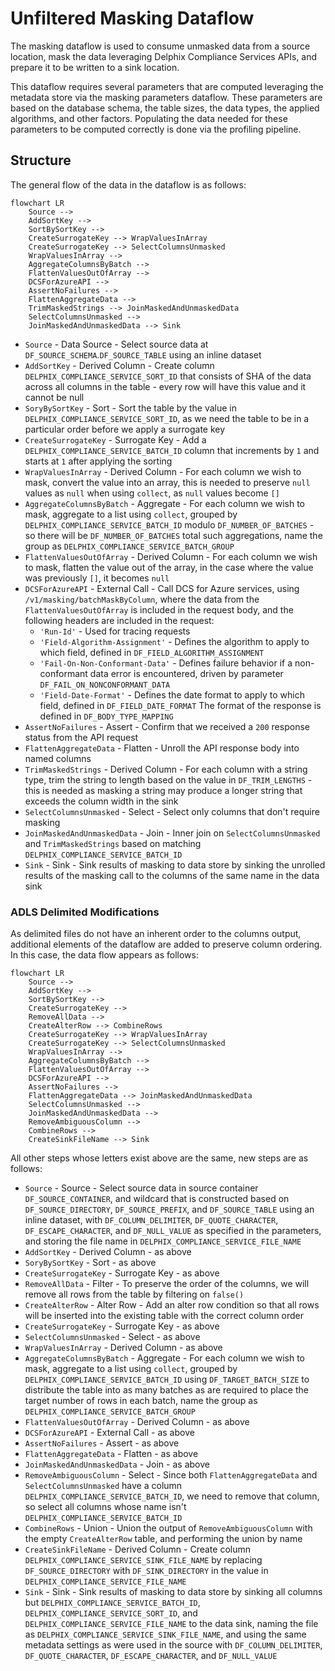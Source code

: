 # Unfiltered Masking Dataflow

The masking dataflow is used to consume unmasked data from a source location, mask the data leveraging Delphix
Compliance Services APIs, and prepare it to be written to a sink location.

This dataflow requires several parameters that are computed leveraging the metadata store via the masking parameters
dataflow. These parameters are based on the database schema, the table sizes, the data types, the applied algorithms,
and other factors. Populating the data needed for these parameters to be computed correctly is done via the profiling
pipeline.

## Structure

The general flow of the data in the dataflow is as follows:
```mermaid
flowchart LR
    Source --> 
    AddSortKey -->
    SortBySortKey -->
    CreateSurrogateKey --> WrapValuesInArray
    CreateSurrogateKey --> SelectColumnsUnmasked
    WrapValuesInArray -->
    AggregateColumnsByBatch -->
    FlattenValuesOutOfArray -->
    DCSForAzureAPI -->
    AssertNoFailures -->
    FlattenAggregateData -->
    TrimMaskedStrings --> JoinMaskedAndUnmaskedData
    SelectColumnsUnmasked -->
    JoinMaskedAndUnmaskedData --> Sink
```

* `Source` - Data Source - Select source data at `DF_SOURCE_SCHEMA`.`DF_SOURCE_TABLE` using an inline dataset
* `AddSortKey` - Derived Column - Create column `DELPHIX_COMPLIANCE_SERVICE_SORT_ID` that consists of SHA of the
data across all columns in the table - every row will have this value and it cannot be null
* `SoryBySortKey` - Sort - Sort the table by the value in `DELPHIX_COMPLIANCE_SERVICE_SORT_ID`, as we need the
table to be in a particular order before we apply a surrogate key
* `CreateSurrogateKey` - Surrogate Key - Add a `DELPHIX_COMPLIANCE_SERVICE_BATCH_ID` column that
increments by `1` and starts at `1` after applying the sorting
* `WrapValuesInArray` - Derived Column - For each column we wish to mask, convert the value into an array, this
is needed to preserve `null` values as `null` when using `collect`, as `null` values become `[]`
* `AggregateColumnsByBatch` - Aggregate - For each column we wish to mask, aggregate to a list using `collect`,
grouped by `DELPHIX_COMPLIANCE_SERVICE_BATCH_ID` modulo `DF_NUMBER_OF_BATCHES` - so there will be
`DF_NUMBER_OF_BATCHES` total such aggregations, name the group as `DELPHIX_COMPLIANCE_SERVICE_BATCH_GROUP`
* `FlattenValuesOutOfArray` - Derived Column - For each column we wish to mask, flatten the value out of the
array, in the case where the value was previously `[]`, it becomes `null`
* `DCSForAzureAPI` - External Call - Call DCS for Azure services, using `/v1/masking/batchMaskByColumn`,
where the data from the `FlattenValuesOutOfArray` is included in the request body, and the following headers are
included in the request:
  * `'Run-Id'` - Used for tracing requests
  * `'Field-Algorithm-Assignment'` - Defines the algorithm to apply to which field, defined in
    `DF_FIELD_ALGORITHM_ASSIGNMENT`
  * `'Fail-On-Non-Conformant-Data'` - Defines failure behavior if a non-conformant data error is encountered, driven by
    parameter `DF_FAIL_ON_NONCONFORMANT_DATA`
  * `'Field-Date-Format'` - Defines the date format to apply to which field, defined in `DF_FIELD_DATE_FORMAT`
The format of the response is defined in `DF_BODY_TYPE_MAPPING`
* `AssertNoFailures` - Assert - Confirm that we received a `200` response status from the API request
* `FlattenAggregateData` - Flatten - Unroll the API response body into named columns
* `TrimMaskedStrings` - Derived Column - For each column with a string type, trim the string to length based on
the value in `DF_TRIM_LENGTHS` - this is needed as masking a string may produce a longer string that exceeds the column
width in the sink
* `SelectColumnsUnmasked` - Select - Select only columns that don't require masking
* `JoinMaskedAndUnmaskedData` - Join - Inner join on `SelectColumnsUnmasked` and `TrimMaskedStrings` based on
matching `DELPHIX_COMPLIANCE_SERVICE_BATCH_ID`
* `Sink` - Sink - Sink results of masking to data store by sinking the unrolled results of the masking call to
the columns of the same name in the data sink

### ADLS Delimited Modifications

As delimited files do not have an inherent order to the columns output, additional elements of the dataflow are added to
preserve column ordering. In this case, the data flow appears as follows:

```mermaid
flowchart LR
    Source --> 
    AddSortKey -->
    SortBySortKey -->
    CreateSurrogateKey --> 
    RemoveAllData --> 
    CreateAlterRow --> CombineRows
    CreateSurrogateKey --> WrapValuesInArray
    CreateSurrogateKey --> SelectColumnsUnmasked
    WrapValuesInArray -->
    AggregateColumnsByBatch -->
    FlattenValuesOutOfArray -->
    DCSForAzureAPI -->
    AssertNoFailures -->
    FlattenAggregateData --> JoinMaskedAndUnmaskedData
    SelectColumnsUnmasked -->
    JoinMaskedAndUnmaskedData --> 
    RemoveAmbiguousColumn -->
    CombineRows --> 
    CreateSinkFileName --> Sink
```

All other steps whose letters exist above are the same, new steps are as follows:
* `Source` - Source - Select source data in source container `DF_SOURCE_CONTAINER`, and wildcard that is
constructed based on `DF_SOURCE_DIRECTORY`, `DF_SOURCE_PREFIX`, and `DF_SOURCE_TABLE` using an inline dataset, with
`DF_COLUMN_DELIMITER`, `DF_QUOTE_CHARACTER`, `DF_ESCAPE_CHARACTER`, and `DF_NULL_VALUE` as specified in the parameters,
and storing the file name in `DELPHIX_COMPLIANCE_SERVICE_FILE_NAME`
* `AddSortKey` - Derived Column - as above
* `SoryBySortKey` - Sort - as above
* `CreateSurrogateKey` - Surrogate Key - as above
* `RemoveAllData` - Filter - To preserve the order of the columns, we will remove all rows from the table by
filtering on `false()`
* `CreateAlterRow` - Alter Row - Add an alter row condition so that all rows will be inserted into the existing
  table with the correct column order
* `CreateSurrogateKey` - Surrogate Key - as above
* `SelectColumnsUnmasked` - Select - as above
* `WrapValuesInArray` - Derived Column - as above
* `AggregateColumnsByBatch` - Aggregate - For each column we wish to mask, aggregate to a list using `collect`,
grouped by `DELPHIX_COMPLIANCE_SERVICE_BATCH_ID` using `DF_TARGET_BATCH_SIZE` to distribute the table into as many
batches as are required to place the target number of rows in each batch, name the group as
`DELPHIX_COMPLIANCE_SERVICE_BATCH_GROUP`
* `FlattenValuesOutOfArray` - Derived Column - as above
* `DCSForAzureAPI` - External Call - as above
* `AssertNoFailures` - Assert - as above
* `FlattenAggregateData` - Flatten - as above
* `JoinMaskedAndUnmaskedData` - Join - as above
* `RemoveAmbiguousColumn` - Select - Since both `FlattenAggregateData` and `SelectColumnsUnmasked` have a column
`DELPHIX_COMPLIANCE_SERVICE_BATCH_ID`, we need to remove that column, so select all columns whose name isn't
`DELPHIX_COMPLIANCE_SERVICE_BATCH_ID`
* `CombineRows` - Union - Union the output of `RemoveAmbiguousColumn` with the empty `CreateAlterRow` table, and
performing the union by name
* `CreateSinkFileName` - Derived Column - Create column `DELPHIX_COMPLIANCE_SERVICE_SINK_FILE_NAME` by replacing
`DF_SOURCE_DIRECTORY` with `DF_SINK_DIRECTORY` in the value in `DELPHIX_COMPLIANCE_SERVICE_FILE_NAME`
* `Sink` - Sink - Sink results of masking to data store by sinking all columns but
`DELPHIX_COMPLIANCE_SERVICE_BATCH_ID`, `DELPHIX_COMPLIANCE_SERVICE_SORT_ID`, and `DELPHIX_COMPLIANCE_SERVICE_FILE_NAME`
to the data sink, naming the file as `DELPHIX_COMPLIANCE_SERVICE_SINK_FILE_NAME`, and using the same metadata settings
as were used in the source with `DF_COLUMN_DELIMITER`, `DF_QUOTE_CHARACTER`, `DF_ESCAPE_CHARACTER`, and `DF_NULL_VALUE`